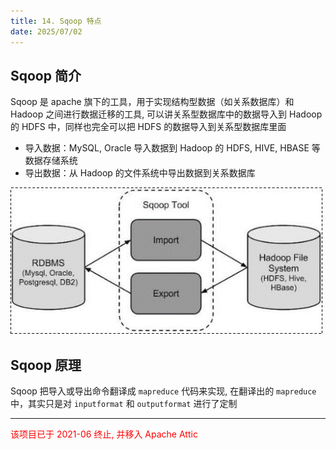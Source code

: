 ```yaml
---
title: 14. Sqoop 特点
date: 2025/07/02
---
```


## Sqoop 简介
Sqoop 是 apache 旗下的工具，用于实现结构型数据（如关系数据库）和 Hadoop 之间进行数据迁移的工具, 可以讲关系型数据库中的数据导入到 Hadoop 的 HDFS 中，同样也完全可以把 HDFS 的数据导入到关系型数据库里面
* 导入数据：MySQL, Oracle 导入数据到 Hadoop 的 HDFS, HIVE, HBASE 等数据存储系统
* 导出数据：从 Hadoop 的文件系统中导出数据到关系数据库

![Sqoop](static/sqoop.png)

## Sqoop 原理
Sqoop 把导入或导出命令翻译成 `mapreduce` 代码来实现, 在翻译出的 `mapreduce` 中，其实只是对 `inputformat` 和 `outputformat` 进行了定制

---

<font color="red">该项目已于 2021-06 终止, 并移入 Apache Attic</font>

